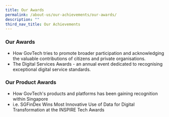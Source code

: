 ```yaml
---
title: Our Awards
permalink: /about-us/our-achievements/our-awards/
description: ""
third_nav_title: Our Achievements
---
```

### **Our Awards**

- How GovTech tries to promote broader participation and acknowledging the valuable contributions of citizens and private organisations.
- The Digital Services Awards - an annual event dedicated to recognising exceptional digital service standards.

### **Our Product Awards**

- How GovTech's products and platforms has been gaining recognition within Singapore
-  i.e. SGFinDex Wins Most Innovative Use of Data for Digital Transformation at the INSPIRE Tech Awards